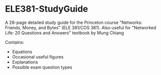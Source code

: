 # ELE381-StudyGuide
A 28-page detailed study guide for the Princeton course "Networks: Friends, Money, and Bytes" (ELE 381/COS 381). Also useful for "Networked Life: 20 Questions and Answers" textbook by Mung Chiang

Contains:
- Equations
- Occasional useful figures
- Explanations
- Possible exam question types

